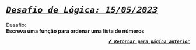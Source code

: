 [previous]: ../../../

# [**_`Desafio de Lógica: 15/05/2023`_**](#desafio-de-lógica-15052023)

Desafio: \
**Escreva uma função para ordenar uma lista de números**

<div align="right">

[**_`❰ Retornar para página anterior`_**][previous]

</div>

